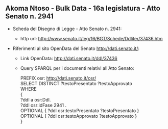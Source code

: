 ## Akoma Ntoso - Bulk Data - 16a legislatura - Atto Senato n. 2941 ##

* Scheda del Disegno di Legge - Atto Senato n. 2941:
	* http url: http://www.senato.it/leg/16/BGT/Schede/Ddliter/37436.htm

* Riferimenti al sito OpenData del Senato http://dati.senato.it/:
	* Link OpenData: http://dati.senato.it/ddl/37436
	* Query SPARQL per i documenti relativi all'Atto Senato:

        PREFIX osr: <http://dati.senato.it/osr/>  
		SELECT DISTINCT ?testoPresentato ?testoApprovato  
		WHERE  
		{  
		    ?ddl a osr:Ddl.  
		    ?ddl osr:idFase 2941 .  
		    OPTIONAL { ?ddl osr:testoPresentato ?testoPresentato }  
		    OPTIONAL { ?ddl osr:testoApprovato ?testoApprovato }  
		}
		